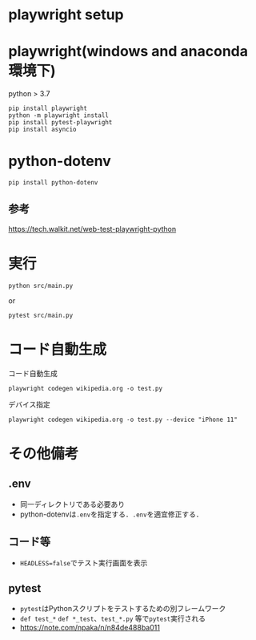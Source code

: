 # playwright setup
# playwright(windows and anaconda 環境下)
python > 3.7
```
pip install playwright
python -m playwright install
pip install pytest-playwright
pip install asyncio
```
# python-dotenv
```
pip install python-dotenv
```

## 参考  
https://tech.walkit.net/web-test-playwright-python

# 実行
```
python src/main.py
```
or
```
pytest src/main.py
```
# コード自動生成
コード自動生成
```
playwright codegen wikipedia.org -o test.py
```
デバイス指定
```
playwright codegen wikipedia.org -o test.py --device "iPhone 11"
```

# その他備考
## .env
- 同一ディレクトリである必要あり
- python-dotenvは`.env`を指定する．`.env`を適宜修正する．

## コード等
- `HEADLESS=false`でテスト実行画面を表示

## pytest
- `pytest`はPythonスクリプトをテストするための別フレームワーク
- `def test_*` `def *_test`、`test_*.py` 等で`pytest`実行される
- https://note.com/npaka/n/n84de488ba011